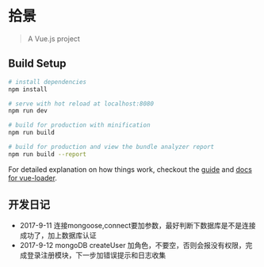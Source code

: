 # 拾景

> A Vue.js project

## Build Setup

``` bash
# install dependencies
npm install

# serve with hot reload at localhost:8080
npm run dev

# build for production with minification
npm run build

# build for production and view the bundle analyzer report
npm run build --report
```

For detailed explanation on how things work, checkout the [guide](http://vuejs-templates.github.io/webpack/) and [docs for vue-loader](http://vuejs.github.io/vue-loader).

## 开发日记

- 2017-9-11 连接mongoose,connect要加参数，最好判断下数据库是不是连接成功了，加上数据库认证
- 2017-9-12 mongoDB createUser 加角色，不要空，否则会报没有权限，完成登录注册模块，下一步加错误提示和日志收集
